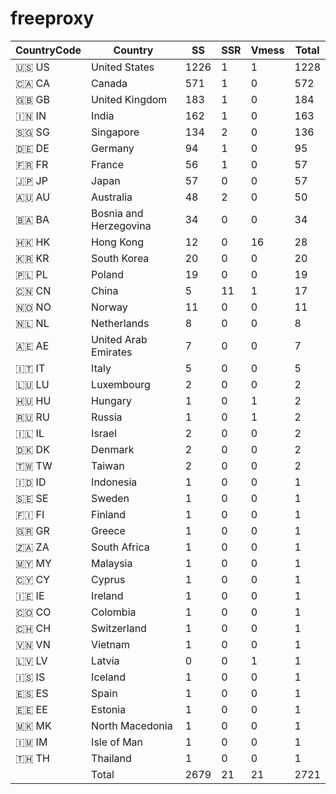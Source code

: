 # freeproxy

|CountryCode|Country|SS|SSR|Vmess|Total|
|  ----  | ----  |  ----  | ----  |  ----  | ----  |
|🇺🇸 US|United States|1226|1|1|1228|
|🇨🇦 CA|Canada|571|1|0|572|
|🇬🇧 GB|United Kingdom|183|1|0|184|
|🇮🇳 IN|India|162|1|0|163|
|🇸🇬 SG|Singapore|134|2|0|136|
|🇩🇪 DE|Germany|94|1|0|95|
|🇫🇷 FR|France|56|1|0|57|
|🇯🇵 JP|Japan|57|0|0|57|
|🇦🇺 AU|Australia|48|2|0|50|
|🇧🇦 BA|Bosnia and Herzegovina|34|0|0|34|
|🇭🇰 HK|Hong Kong|12|0|16|28|
|🇰🇷 KR|South Korea|20|0|0|20|
|🇵🇱 PL|Poland|19|0|0|19|
|🇨🇳 CN|China|5|11|1|17|
|🇳🇴 NO|Norway|11|0|0|11|
|🇳🇱 NL|Netherlands|8|0|0|8|
|🇦🇪 AE|United Arab Emirates|7|0|0|7|
|🇮🇹 IT|Italy|5|0|0|5|
|🇱🇺 LU|Luxembourg|2|0|0|2|
|🇭🇺 HU|Hungary|1|0|1|2|
|🇷🇺 RU|Russia|1|0|1|2|
|🇮🇱 IL|Israel|2|0|0|2|
|🇩🇰 DK|Denmark|2|0|0|2|
|🇹🇼 TW|Taiwan|2|0|0|2|
|🇮🇩 ID|Indonesia|1|0|0|1|
|🇸🇪 SE|Sweden|1|0|0|1|
|🇫🇮 FI|Finland|1|0|0|1|
|🇬🇷 GR|Greece|1|0|0|1|
|🇿🇦 ZA|South Africa|1|0|0|1|
|🇲🇾 MY|Malaysia|1|0|0|1|
|🇨🇾 CY|Cyprus|1|0|0|1|
|🇮🇪 IE|Ireland|1|0|0|1|
|🇨🇴 CO|Colombia|1|0|0|1|
|🇨🇭 CH|Switzerland|1|0|0|1|
|🇻🇳 VN|Vietnam|1|0|0|1|
|🇱🇻 LV|Latvia|0|0|1|1|
|🇮🇸 IS|Iceland|1|0|0|1|
|🇪🇸 ES|Spain|1|0|0|1|
|🇪🇪 EE|Estonia|1|0|0|1|
|🇲🇰 MK|North Macedonia|1|0|0|1|
|🇮🇲 IM|Isle of Man|1|0|0|1|
|🇹🇭 TH|Thailand|1|0|0|1|
||Total|2679|21|21|2721|
